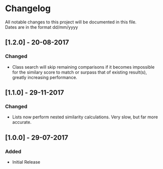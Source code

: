 # Changelog
All notable changes to this project will be documented in this file.  
Dates are in the format dd/mm/yyyy

## [1.2.0] - 20-08-2017
### Changed
- Class search will skip remaining comparisons if it becomes impossible for the similary score to match or surpass that of existing result(s), greatly increasing performance.

## [1.1.0] - 29-11-2017
### Changed
- Lists now perform nested similarity calculations. Very slow, but far more accurate.

## [1.0.0] - 29-07-2017
### Added
- Initial Release
